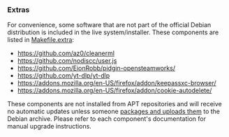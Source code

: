 
### Extras

For convenience, some software that are not part of the official Debian distribution is included in the live system/installer. These components are listed in [Makefile.extra](https://gitlab.com/nodiscc/debian-live-config/-/blob/master/Makefile.extra):

<!-- grep '# EXTRA' Makefile.extra -->

 - https://github.com/az0/cleanerml
 - https://github.com/nodiscc/user.js
 - https://github.com/EionRobb/pidgin-opensteamworks/
 - https://github.com/yt-dlp/yt-dlp
 - https://addons.mozilla.org/en-US/firefox/addon/keepassxc-browser/
 - https://addons.mozilla.org/en-US/firefox/addon/cookie-autodelete/

These components are not installed from APT repositories and will receive no automatic updates unless someone [packages and uploads them](https://wnpp.debian.net/) to the Debian archive. Please refer to each component's documentation for manual upgrade instructions.
